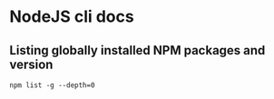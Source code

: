 # NodeJS cli docs

## Listing globally installed NPM packages and version

```
npm list -g --depth=0
```
